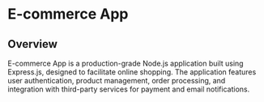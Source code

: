 # E-commerce App

## Overview

E-commerce App is a production-grade Node.js application built using Express.js, designed to facilitate online shopping. The application features user authentication, product management, order processing, and integration with third-party services for payment and email notifications.
